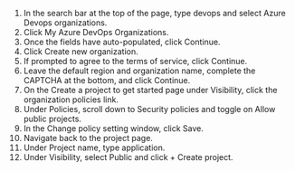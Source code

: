 1. In the search bar at the top of the page, type devops and select Azure Devops organizations.
2. Click My Azure DevOps Organizations.
3. Once the fields have auto-populated, click Continue.
4. Click Create new organization.
5. If prompted to agree to the terms of service, click Continue.
6. Leave the default region and organization name, complete the CAPTCHA at the bottom, and click Continue.
7. On the Create a project to get started page under Visibility, click the organization policies link.
8. Under Policies, scroll down to Security policies and toggle on Allow public projects.
9. In the Change policy setting window, click Save.
10. Navigate back to the project page.
11. Under Project name, type application.
12. Under Visibility, select Public and click + Create project.
